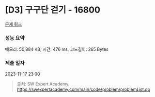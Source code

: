 # [D3] 구구단 걷기 - 16800 

[문제 링크](https://swexpertacademy.com/main/code/problem/problemDetail.do?contestProbId=AYaf9W8afyMDFAQ9) 

### 성능 요약

메모리: 50,884 KB, 시간: 476 ms, 코드길이: 265 Bytes

### 제출 일자

2023-11-17 23:00



> 출처: SW Expert Academy, https://swexpertacademy.com/main/code/problem/problemList.do